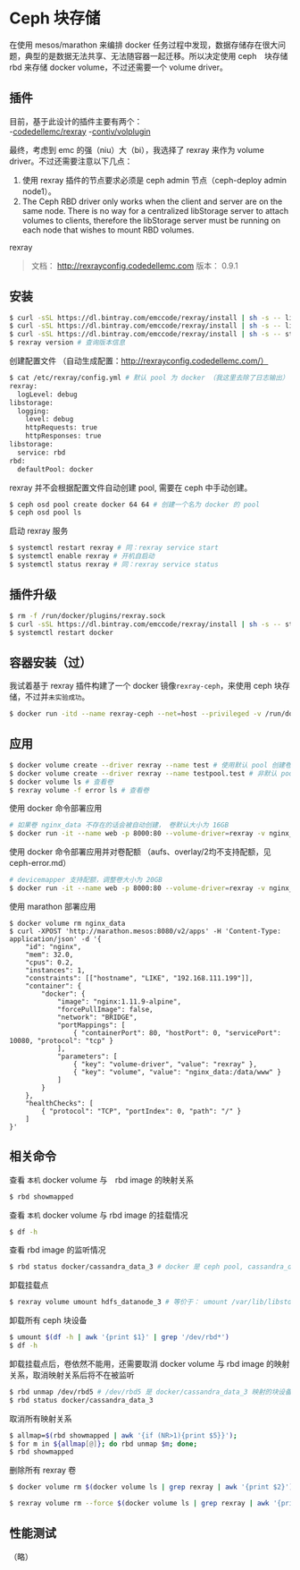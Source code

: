 # Ceph 块存储

在使用 mesos/marathon 来编排 docker 任务过程中发现，数据存储存在很大问题，典型的是数据无法共享、无法随容器一起迁移。所以决定使用 ceph　块存储　rbd 来存储 docker volume，不过还需要一个 volume driver。

## 插件

目前，基于此设计的插件主要有两个：  
-[codedellemc/rexray](https://github.com/codedellemc/rexray)
-[contiv/volplugin](https://github.com/contiv/volplugin)
  
最终，考虑到 emc 的强（niu）大（bi），我选择了 rexray 来作为 volume driver。不过还需要注意以下几点：
1. 使用 rexray 插件的节点要求必须是 ceph admin 节点（ceph-deploy admin node1）。
2. The Ceph RBD driver only works when the client and server are on the same node. There is no way for a centralized libStorage server to attach volumes to clients, therefore the libStorage server must be running on each node that wishes to mount RBD volumes.

rexray
>文档： http://rexrayconfig.codedellemc.com
>版本： 0.9.1

## 安装

```bash
$ curl -sSL https://dl.bintray.com/emccode/rexray/install | sh -s -- list # 查询版本
$ curl -sSL https://dl.bintray.com/emccode/rexray/install | sh -s -- list stable # 查询稳定版
$ curl -sSL https://dl.bintray.com/emccode/rexray/install | sh -s -- stable 0.9.1 # 安装指定版本
$ rexray version # 查询版本信息
```

创建配置文件 （自动生成配置：http://rexrayconfig.codedellemc.com/）
```bash
$ cat /etc/rexray/config.yml # 默认 pool 为 docker （我这里去除了日志输出）
rexray:
  logLevel: debug
libstorage:
  logging:
    level: debug
    httpRequests: true
    httpResponses: true
libstorage:
  service: rbd
rbd:
  defaultPool: docker
```

rexray 并不会根据配置文件自动创建 pool, 需要在 ceph 中手动创建。
```bash
$ ceph osd pool create docker 64 64 # 创建一个名为 docker 的 pool
$ ceph osd pool ls
```

启动 rexray 服务
```bash
$ systemctl restart rexray # 同：rexray service start
$ systemctl enable rexray # 开机自启动
$ systemctl status rexray # 同：rexray service status
```

## 插件升级

```bash
$ rm -f /run/docker/plugins/rexray.sock
$ curl -sSL https://dl.bintray.com/emccode/rexray/install | sh -s -- stable 0.9.1
$ systemctl restart docker
```

## 容器安装（过）

我试着基于 rexray 插件构建了一个 docker 镜像`rexray-ceph`，来使用 ceph 块存储，不过并`未实验成功`。

```bash
$ docker run -itd --name rexray-ceph --net=host --privileged -v /run/docker/plugins:/run/docker/plugins -v /var/run/rexray:/var/run/rexray -v /var/run/docker.sock:/var/run/docker.sock -v /var/run/libstorage:/var/run/libstorage -v /var/lib/rexray:/var/lib/rexray -v /var/lib/libstorage:/var/lib/libstorage -v /var/run/docker:/var/run/docker -v /dev:/dev rexray-ceph:0.9.1
```

## 应用

```bash
$ docker volume create --driver rexray --name test # 使用默认 pool 创建卷
$ docker volume create --driver rexray --name testpool.test # 非默认 pool（需要先创建好 pool）
$ docker volume ls # 查看卷
$ rexray volume -f error ls # 查看卷
```

使用 docker 命令部署应用
```bash
# 如果卷 nginx_data 不存在的话会被自动创建， 卷默认大小为 16GB
$ docker run -it --name web -p 8000:80 --volume-driver=rexray -v nginx_data:/usr/share/nginx -d nginx:1.11.9-alpine
```

使用 docker 命令部署应用并对卷配额 （aufs、overlay/2均不支持配额，见 ceph-error.md）
```bash
# devicemapper 支持配额，调整卷大小为 20GB
$ docker run -it --name web -p 8000:80 --volume-driver=rexray -v nginx_data:/usr/share/nginx --storage-opt=size=20 -d nginx:1.11.9-alpine
```

使用 marathon 部署应用
```
$ docker volume rm nginx_data
$ curl -XPOST 'http://marathon.mesos:8080/v2/apps' -H 'Content-Type: application/json' -d '{
    "id": "nginx",
    "mem": 32.0,
    "cpus": 0.2,
    "instances": 1,
    "constraints": [["hostname", "LIKE", "192.168.111.199"]],
    "container": {
        "docker": {
            "image": "nginx:1.11.9-alpine",
            "forcePullImage": false,
            "network": "BRIDGE",
            "portMappings": [
                { "containerPort": 80, "hostPort": 0, "servicePort": 10080, "protocol": "tcp" }
            ],
            "parameters": [
                { "key": "volume-driver", "value": "rexray" }, 
                { "key": "volume", "value": "nginx_data:/data/www" }
            ]
        }
    },
    "healthChecks": [
        { "protocol": "TCP", "portIndex": 0, "path": "/" }
    ]
}'
```

## 相关命令

查看 `本机` docker volume 与　rbd image 的映射关系
```bash
$ rbd showmapped
```

查看 `本机` docker volume 与 rbd image 的挂载情况
```bash
$ df -h
```

查看 rbd image 的监听情况
```bash
$ rbd status docker/cassandra_data_3 # docker 是 ceph pool, cassandra_data_3 是 docker volume
```

卸载挂载点
```bash
$ rexray volume umount hdfs_datanode_3 # 等价于： umount /var/lib/libstorage/volumes/hdfs_datanode_3 加上 rbd unmap docker/hdfs_datanode_3
```

卸载所有 ceph 块设备
```bash
$ umount $(df -h | awk '{print $1}' | grep '/dev/rbd*')
$ df -h
```

卸载挂载点后，卷依然不能用，还需要取消 docker volume 与 rbd image 的映射关系，取消映射关系后将不在被监听
```bash
$ rbd unmap /dev/rbd5 # /dev/rbd5 是 docker/cassandra_data_3 映射的块设备
$ rbd status docker/cassandra_data_3
```

取消所有映射关系
```bash
$ allmap=$(rbd showmapped | awk '{if (NR>1){print $5}}');
$ for m in ${allmap[@]}; do rbd unmap $m; done;
$ rbd showmapped
```

删除所有 rexray 卷
```bash
$ docker volume rm $(docker volume ls | grep rexray | awk '{print $2}')
```

```bash
$ rexray volume rm --force $(docker volume ls | grep rexray | awk '{print $2}')
```

## 性能测试

（略）